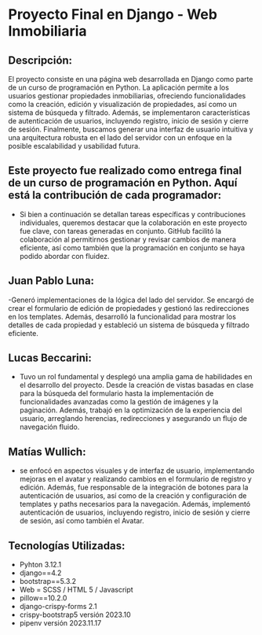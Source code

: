 # Proyecto Final en Django - Web Inmobiliaria

## Descripción:
El proyecto consiste en una página web desarrollada en Django como parte de un curso de programación en Python. La aplicación permite a los usuarios gestionar propiedades inmobiliarias, ofreciendo funcionalidades como la creación, edición y visualización de propiedades, así como un sistema de búsqueda y filtrado. Además, se implementaron características de autenticación de usuarios, incluyendo registro, inicio de sesión y cierre de sesión. Finalmente, buscamos generar una interfaz de usuario intuitiva y una arquitectura robusta en el lado del servidor con un enfoque en la posible escalabilidad y usabilidad futura.

## Este proyecto fue realizado como entrega final de un curso de programación en Python. Aquí está la contribución de cada programador:
- Si bien a continuación se detallan tareas específicas y contribuciones individuales, queremos destacar que la colaboración en este proyecto fue clave, con tareas generadas en conjunto. GitHub facilitó la colaboración al permitirnos gestionar y revisar cambios de manera eficiente, así como también que la programación en conjunto se haya podido abordar con fluidez.

## Juan Pablo Luna:
-Generó implementaciones de la lógica del lado del servidor. Se encargó de crear el formulario de edición de propiedades y gestionó las redirecciones en los templates. Además, desarrolló la funcionalidad para mostrar los detalles de cada propiedad y estableció un sistema de búsqueda y filtrado eficiente.

## Lucas Beccarini:
- Tuvo un rol fundamental y desplegó una amplia gama de habilidades en el desarrollo del proyecto. Desde la creación de vistas basadas en clase para la búsqueda del formulario hasta la implementación de funcionalidades avanzadas como la gestión de imágenes y la paginación. Además, trabajó en la optimización de la experiencia del usuario, arreglando herencias, redirecciones y asegurando un flujo de navegación fluido.

## Matías Wullich:
- se enfocó en aspectos visuales y de interfaz de usuario, implementando mejoras en el avatar y realizando cambios en el formulario de registro y edición. Además, fue responsable de la integración de botones para la autenticación de usuarios, así como de la creación y configuración de templates y paths necesarios para la navegación. Además, implementó autenticación de usuarios, incluyendo registro, inicio de sesión y cierre de sesión, así como también el Avatar.

## Tecnologías Utilizadas:

- Pyhton 3.12.1
- django==4.2
- bootstrap==5.3.2
- Web = SCSS / HTML 5 / Javascript
- pillow==10.2.0
- django-crispy-forms 2.1
- crispy-bootstrap5 versión 2023.10
- pipenv versión 2023.11.17
